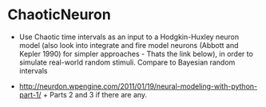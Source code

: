 # ChaoticNeuron
- Use Chaotic time intervals as an input to a Hodgkin-Huxley neuron model (also look into integrate and fire model neurons (Abbott and Kepler 1990) for simpler approaches - Thats the link below), in order to simulate real-world random stimuli. Compare to Bayesian random intervals

- http://neurdon.wpengine.com/2011/01/19/neural-modeling-with-python-part-1/ + Parts 2 and 3 if there are any.

